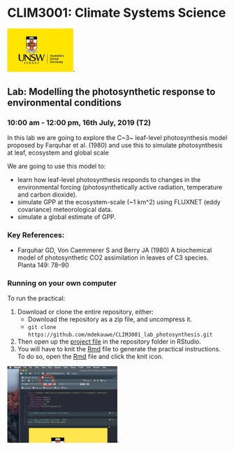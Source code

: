 # CLIM3001: Climate Systems Science

<img src="data/logo.jpeg" width="30%">.

## Lab: Modelling the photosynthetic response to environmental conditions

### 10:00 am - 12:00 pm, 16th July, 2019 (T2)

In this lab we are going to explore the C~3~ leaf-level photosynthesis model proposed by Farquhar et al. (1980) and use this to simulate photosynthesis at leaf, ecosystem and global scale

We are going to use this model to:

* learn how leaf-level photosynthesis responds to changes in the environmental forcing (photosynthetically active radiation, temperature and carbon dioxide).
* simulate GPP at the ecosystem-scale (~1 km^2) using FLUXNET (eddy covariance) meteorological data.
* simulate a global estimate of GPP.

### Key References:

* Farquhar GD, Von Caemmerer S and Berry JA (1980) A
biochemical model of photosynthetic CO2 assimilation in leaves of C3 species. Planta 149: 78–90

### Running on your own computer

To run the practical:

1. Download or clone the entire repository, either:
    - Download the repository as a zip file, and uncompress it.
    - `git clone https://github.com/mdekauwe/CLIM3001_lab_photosynthesis.git`
2. Then open up the [project file](CLIM3001_lab.Rproj) in the repository folder in RStudio.
3. You will have to knit the [Rmd](CLIM3001_lab.Rmd) file to generate the practical instructions. To do so, open the [Rmd](CLIM3001_lab.Rmd) file and click the knit icon.


<img src="data/knit.png" width="50%">.
